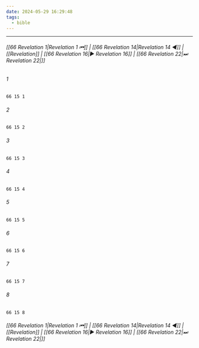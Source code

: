 ```yaml
---
date: 2024-05-29 16:29:48
tags:
  - bible
---
```

___

###### [[66 Revelation 1|Revelation 1 ⏮]] | [[66 Revelation 14|Revelation 14 ◀]] | [[Revelation]] | [[66 Revelation 16|▶ Revelation 16]] | [[66 Revelation 22|⏭ Revelation 22|]]

###### 1
``` verse
66 15 1 
```
###### 2
``` verse
66 15 2 
```
###### 3
``` verse
66 15 3 
```
###### 4
``` verse
66 15 4 
```
###### 5
``` verse
66 15 5 
```
###### 6
``` verse
66 15 6 
```
###### 7
``` verse
66 15 7 
```
###### 8
``` verse
66 15 8 
```

###### [[66 Revelation 1|Revelation 1 ⏮]] | [[66 Revelation 14|Revelation 14 ◀]] | [[Revelation]] | [[66 Revelation 16|▶ Revelation 16]] | [[66 Revelation 22|⏭ Revelation 22|]]

